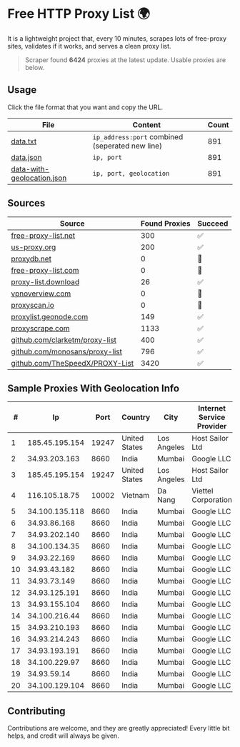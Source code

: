 
# Free HTTP Proxy List 🌍

It is a lightweight project that, every 10 minutes, scrapes lots of free-proxy sites, validates if it works, and serves a clean proxy list.


> Scraper found **6424** proxies at the latest update. Usable proxies are below.

## Usage

Click the file format that you want and copy the URL.


|File|Content|Count|
|----|-------|-----|
|[data.txt](https://raw.githubusercontent.com/themiralay/Proxy-List-World/master/data.txt)|`ip_address:port` combined (seperated new line)|891|
|[data.json](https://raw.githubusercontent.com/themiralay/Proxy-List-World/master/data.json)|`ip, port`|891|
|[data-with-geolocation.json](https://raw.githubusercontent.com/themiralay/Proxy-List-World/master/data-with-geolocation.json)|`ip, port, geolocation`|891|

## Sources

|Source|Found Proxies|Succeed|
|------|-------------|-------|
|[free-proxy-list.net](https://free-proxy-list.net)|300|✅|
|[us-proxy.org](https://www.us-proxy.org)|200|✅|
|[proxydb.net](http://proxydb.net)|0|🚫|
|[free-proxy-list.com](https://free-proxy-list.com/?page=&port=&type%5B%5D=http&type%5B%5D=https&up_time=0&search=Search)|0|🚫|
|[proxy-list.download](https://www.proxy-list.download/HTTP)|26|✅|
|[vpnoverview.com](https://vpnoverview.com/privacy/anonymous-browsing/free-proxy-servers)|0|🚫|
|[proxyscan.io](https://www.proxyscan.io)|0|🚫|
|[proxylist.geonode.com](https://proxylist.geonode.com/api/proxy-list?limit=300&page=1&sort_by=lastChecked&sort_type=desc&protocols=http,https)|149|✅|
|[proxyscrape.com](https://api.proxyscrape.com/v2/?request=displayproxies&protocol=http&timeout=10000&country=all&ssl=all&anonymity=all)|1133|✅|
|[github.com/clarketm/proxy-list](https://raw.githubusercontent.com/clarketm/proxy-list/master/proxy-list-raw.txt)|400|✅|
|[github.com/monosans/proxy-list](https://raw.githubusercontent.com/monosans/proxy-list/main/proxies/http.txt)|796|✅|
|[github.com/TheSpeedX/PROXY-List](https://raw.githubusercontent.com/TheSpeedX/PROXY-List/master/http.txt)|3420|✅|


## Sample Proxies With Geolocation Info

|#|Ip|Port|Country|City|Internet Service Provider|
|-|--|----|-------|----|-------------------------|
|1|185.45.195.154|19247|United States|Los Angeles|Host Sailor Ltd|
|2|34.93.203.163|8660|India|Mumbai|Google LLC|
|3|185.45.195.154|19247|United States|Los Angeles|Host Sailor Ltd|
|4|116.105.18.75|10002|Vietnam|Da Nang|Viettel Corporation|
|5|34.100.135.118|8660|India|Mumbai|Google LLC|
|6|34.93.86.168|8660|India|Mumbai|Google LLC|
|7|34.93.202.140|8660|India|Mumbai|Google LLC|
|8|34.100.134.35|8660|India|Mumbai|Google LLC|
|9|34.93.22.169|8660|India|Mumbai|Google LLC|
|10|34.93.43.182|8660|India|Mumbai|Google LLC|
|11|34.93.73.149|8660|India|Mumbai|Google LLC|
|12|34.93.125.191|8660|India|Mumbai|Google LLC|
|13|34.93.155.104|8660|India|Mumbai|Google LLC|
|14|34.100.216.44|8660|India|Mumbai|Google LLC|
|15|34.93.210.193|8660|India|Mumbai|Google LLC|
|16|34.93.214.243|8660|India|Mumbai|Google LLC|
|17|34.93.193.191|8660|India|Mumbai|Google LLC|
|18|34.100.229.97|8660|India|Mumbai|Google LLC|
|19|34.93.59.14|8660|India|Mumbai|Google LLC|
|20|34.100.129.104|8660|India|Mumbai|Google LLC|



## Contributing

Contributions are welcome, and they are greatly appreciated! Every
little bit helps, and credit will always be given.

